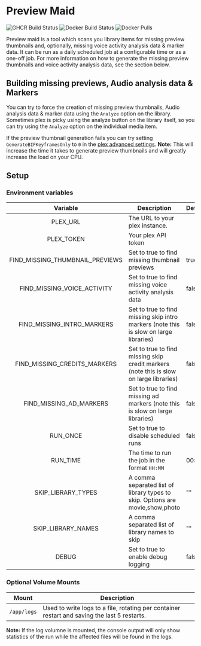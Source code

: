 # Preview Maid

![GHCR Build Status](https://github.com/fletchto99/preview-maid/actions/workflows/ghcr.yml/badge.svg)
![Docker Build Status](https://github.com/fletchto99/preview-maid/actions/workflows/docker.yml/badge.svg)
![Docker Pulls](https://img.shields.io/docker/pulls/fletchto99/preview-maid)

Preview maid is a tool which scans you library items for missing preview thumbnails and, optionally, missing voice activity analysis data & marker data. It can be run as a daily scheduled job at a configurable time or as a one-off job. For more information on how to generate the missing preview thumbnails and voice activity analysis data, see the section below.

## Building missing previews, Audio analysis data & Markers

You can try to force the creation of missing preview thumbnails, Audio analysis data & marker data using the `Analyze` option on the library. Sometimes plex is picky using the analyze button on the library itself, so you can try using the `Analyze` option on the individual media item.

If the preview thumbnail generation fails you can try setting `GenerateBIFKeyframesOnly` to `0` in the [plex advanced settings](https://support.plex.tv/articles/201105343-advanced-hidden-server-settings/). **Note:** This will increase the time it takes to generate preview thumbnails and will greatly increase the load on your CPU.

## Setup

### Environment variables

| Variable | Description | Default |
| :----: | --- | --- |
| PLEX_URL | The URL to your plex instance. | |
| PLEX_TOKEN | Your plex API token | |
| FIND_MISSING_THUMBNAIL_PREVIEWS | Set to true to find missing thumbnail previews | true |
| FIND_MISSING_VOICE_ACTIVITY | Set to true to find missing voice activity analysis data | false |
| FIND_MISSING_INTRO_MARKERS | Set to true to find missing skip intro markers (note this is slow on large libraries) | false |
| FIND_MISSING_CREDITS_MARKERS | Set to true to find missing skip credit markers (note this is slow on large libraries) | false |
| FIND_MISSING_AD_MARKERS | Set to true to find missing ad markers (note this is slow on large libraries) | false |
| RUN_ONCE | Set to true to disable scheduled runs | false |
| RUN_TIME | The time to run the job in the format `HH:MM` | 00:00 |
| SKIP_LIBRARY_TYPES | A comma separated list of library types to skip. Options are movie,show,photo | "" |
| SKIP_LIBRARY_NAMES | A comma separated list of library names to skip | "" |
| DEBUG | Set to true to enable debug logging | false |

### Optional Volume Mounts

| Mount | Description |
| :----: | --- |
| `/app/logs` | Used to write logs to a file, rotating per container restart and saving the last 5 restarts. |

**Note:** If the log volumne is mounted, the console output will only show statistics of the run while the affected files will be found in the logs.